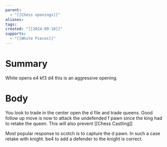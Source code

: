 ```yaml
---
parent:
  - "[[Chess openings]]"
aliases: 
tags: 
created: "[[2024-09-10]]"
supports:
  - "[[White Pieces]]"
---
```

# Summary 
White opens e4 kf3 d4 this is an aggressive opening.
# Body
You look to trade in the center open the d file and trade queens. Good follow up move is now to attack the undefended f pawn since the king had to retake the queen. This will also prevent [[Chess Castling]]

Most popular response to scotch is to capture the d pawn. In such a case retake with knight. be4 to add a defender to the knight is correct.